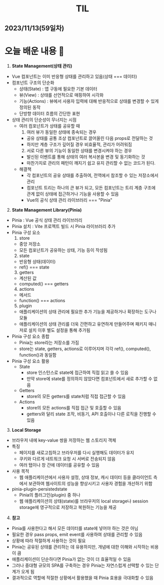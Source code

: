 # <center>TIL<center>
## 2023/11/13(59일차)

# 오늘 배운 내용 :memo:

1. **State Management(상태 관리)**
  - Vue 컴포넌트는 이미 반응형 상태를 관리하고 있음(상태 === 데이터)
  - 컴포넌트 구조의 단순화
    - 상태(State) : 앱 구동에 필요한 기본 데이터
    - 뷰(View) : 상태를 선언적으로 매핑하여 시각화
    - 기능(Actions) : 뷰에서 사용자 입력에 대해 반응적으로 상태를 변경할 수 있게 정의된 동작
    - 단방향 데이터 흐름의 간단한 표현
  - 상태 관리의 단순성이 무너지는 시점
    - 여러 컴포넌트가 상태를 공유할 때
      1. 여러 뷰가 동일한 상태에 종속되는 경우
        - 공유 상태를 공통 조상 컴포넌트로 끌어올린 다음 props로 전달하는 것
        - 하지만 계층 구조가 깊어질 경우 비효율적, 관리가 어려워짐 
      2. 서로 다른 뷰의 기능이 동일한 상태를 변경시켜야 하는 경우
        - 발신된 이벤트를 통해 상태의 여러 복사본을 변경 및 동기화하는 것
        - 마찬가지로 관리의 패턴이 깨지기 쉽고 유지 관리할 수 없는 코드가 된다.
    - 해결책
      - 각 컴포넌트의 공유 상태를 추출하여, 전역에서 참조할 수 있는 저장소에서 관리
      - 컴포넌트 트리는 하나의 큰 뷰가 되고, 모든 컴포넌트는 트리 계층 구조에 관계 없이 상태에 접근하거나 기능을 사용할 수 있음
      - Vue의 공식 상태 관리 라이브러리 === "Pinia"

2. **State Management Library(Pinia)**
  - Pinia : Vue 공식 상태 관리 라이브러리
  - Pinia 설치 : Vite 프로젝트 빌드 시 Pinia 라이브러리 추가
  - Pinia 구성 요소
    1. store
      - 중앙 저장소
      - 모든 컴포넌트가 공유하는 상태, 기능 등이 작성됨
    2. state
      - 반응형 상태(데이터)
      - ref() === state  
    3. getters
      - 계산된 값
      - computed() === getters 
    4. actions
      - 메서드
      - function() === actions 
    5. plugin
      - 애플리케이션의 상태 관리에 필요한 추가 기능을 제공하거나 확장하는 도구나 모듈
      - 애플리케이션의 상태 관리를 더욱 간편하고 유연하게 만들어주며 패키지 매니저로 설치 이후 별도 설정을 통해 추가됨
  - Pinia 구성 요소 종합
    - Pinia는 store라는 저장소를 가짐
    - store는 state, getters, actions로 이루어지며 각각 ref(), computed(), function()과 동일함
  - Pinia 구성 요소 활용
    - State
      - store 인스턴스로 state에 접근하여 직접 읽고 쓸 수 있음
      - 만약 store에 state를 정의하지 않았다면 컴포넌트에서 새로 추가할 수 없음
    - Getters
      - store의 모든 getters를 state처럼 직접 접근할 수 있음
    - Actions
      - store의 모든 actions를 직접 접근 및 호출할 수 있음
      - getters와 달리 state 조작, 비동기, API 호출이나 다른 로직을 진행할 수 있음

3. **Local Storage**
  - 브라우저 내에 key-value 쌍을 저장하는 웹 스토리지 객체
  - 특징
    - 페이지를 새로고침하고 브라우저를 다시 실행해도 데이터가 유지
    - 쿠키와 다르게 네트워크 요청 시 서버로 전송되지 않음
    - 여러 탭이나 창 간에 데이터를 공유할 수 있음
  - 사용 목적
    - 웹 애플리케이션에서 사용자 설정, 상태 정보, 캐시 데이터 등을 클라이언트 측에서 보관하여 웹사이트의 성능을 향상시키고 사용자 경험을 개선하기 위함
  - pinia-plugin-persistedstate
    - Pinia의 플러그인(plugin) 중 하나
    - 웹 애플리케이션의 상태(state)를 브라우저의 local storage나 session storage에 영구적으로 저장하고 복원하는 기능을 제공

4. **참고**
  - Pinia를 사용한다고 해서 모든 데이터를 state에 넣어야 하는 것은 아님
  - 필요한 경우 pass props, emit event를 사용하여 상태를 관리할 수 있음
  - 상황에 따라 적절하게 사용하는 것이 필요
  - Pinia는 공유된 상태를 관리하는 데 유용하지만, 개념에 대한 이해와 시작하는 비용이 큼
  - 애플리케이션이 단순하다면 Pinia가 없는 것이 더 효율적일 수 있음
  - 그러나 중대형 규모의 SPA를 구축하는 경우 Pinia는 자연스럽게 선택할 수 있는 단계가 오게 됨
  - 결과적으로 역할에 적절한 상황에서 활용했을 때 Pinia 효용을 극대화할 수 있음